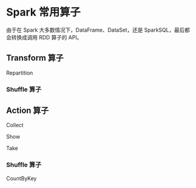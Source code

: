 # Spark 常用算子

由于在 Spark 大多数情况下，DataFrame、DataSet，还是 SparkSQL，最后都会转换成调用 RDD 算子的 API。


## Transform 算子

Repartition

### Shuffle 算子


## Action 算子


Collect

Show

Take

### Shuffle 算子

CountByKey